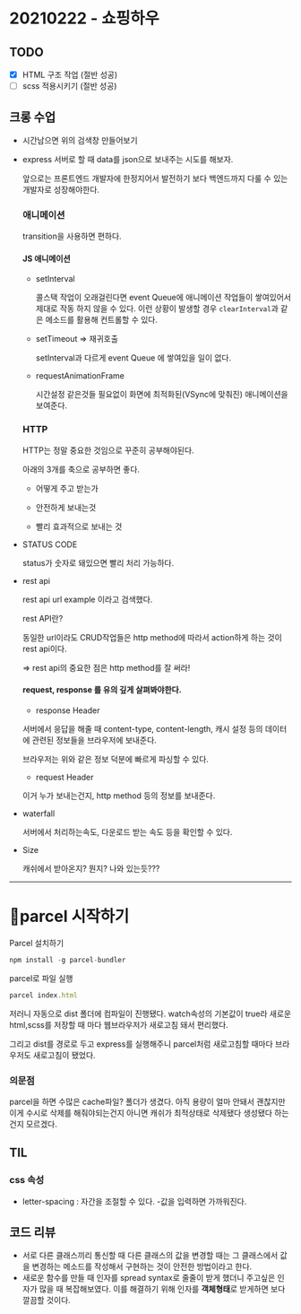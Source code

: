 # 20210222 - 쇼핑하우

## TODO

- [x] HTML 구조 작업 (절반 성공)
- [ ] scss 적용시키기 (절반 성공)

## 크롱 수업

- 시간남으면 위의 검색창 만들어보기

- express 서버로 할 때 data를 json으로 보내주는 시도를 해보자. 

  앞으로는 프론트엔드 개발자에 한정지어서 발전하기 보다 백엔드까지 다룰 수 있는 개발자로 성장해야한다. 

  ### 애니메이션

  transition을 사용하면 편하다. 

  #### JS 애니메이션

  - setInterval

    콜스택 작업이 오래걸린다면 event Queue에 애니메이션 작업들이 쌓여있어서 제대로 작동 하지 않을 수 있다. 이런 상황이 발생할 경우 `clearInterval`과 같은 메소드를 활용해 컨트롤할 수 있다. 

  - setTimeout => 재귀호출

    setInterval과 다르게 event Queue 에 쌓여있을 일이 없다.

  - requestAnimationFrame

    시간설정 같은것들 필요없이 화면에 최적화된(VSync에 맞춰진) 애니메이션을 보여준다. 

  ### HTTP 

  HTTP는 정말 중요한 것임으로 꾸준히 공부해야된다.

  아래의 3개를 축으로 공부하면 좋다.

  - 어떻게 주고 받는가

  - 안전하게 보내는것 

  - 빨리 효과적으로 보내는 것

    

- STATUS CODE

  status가 숫자로 돼있으면 빨리 처리 가능하다.

  

- rest api

  rest api url example 이라고 검색했다.

  rest API란?

  동일한 url이라도 CRUD작업들은 http method에 따라서 action하게 하는 것이 rest api이다.

  => rest api의 중요한 점은 http method를 잘 써라!

  #### request, response 를 유의 깊게 살펴봐야한다. 

  - response Header

  서버에서 응답을 해줄 때 content-type, content-length, 캐시 설정 등의 데이터에 관련된 정보들을 브라우저에 보내준다.

  브라우저는 위와 같은 정보 덕분에 빠르게 파싱할 수 있다. 

  - request Header

  이거 누가 보내는건지, http method 등의 정보를 보내준다.

- waterfall 

  서버에서 처리하는속도, 다운로드 받는 속도 등을 확인할 수 있다.

- Size

  캐쉬에서 받아온지? 뭔지? 나와 있는듯??? 

---

# 🚀parcel 시작하기

Parcel 설치하기

```javascript
npm install -g parcel-bundler
```

parcel로 파일 실행

```javascript
parcel index.html
```

저러니 자동으로 dist 폴더에 컴파일이 진행됐다. watch속성의 기본값이 true라 새로운 html,scss를 저장할 때 마다 웹브라우저가 새로고침 돼서 편리했다.

그리고 dist를 경로로 두고 express를 실행해주니 parcel처럼 새로고침할 때마다 브라우저도 새로고침이 됐었다. 

### 의문점

parcel을 하면 수많은 cache파일? 폴더가 생겼다. 아직 용량이 얼마 안돼서 괜찮지만 이게 수시로 삭제를 해줘야되는건지 아니면 캐쉬가 최적상태로 삭제됐다 생성됐다 하는 건지 모르겠다. 

## TIL

### css 속성

- letter-spacing : 자간을 조절할 수 있다. -값을 입력하면 가까워진다.

## 코드 리뷰 

- 서로 다른 클래스끼리 통신할 때 다른 클래스의 값을 변경할 때는 그 클래스에서 값을 변경하는 메소드를 작성해서 구현하는 것이 안전한 방법이라고 한다.
- 새로운 함수를 만들 때 인자를 spread syntax로 줄줄이 받게 했더니 주고싶은 인자가 많을 때 복잡해보였다. 이를 해결하기 위해 인자를 **객체형태**로 받게하면 보다 깔끔할 것이다.



